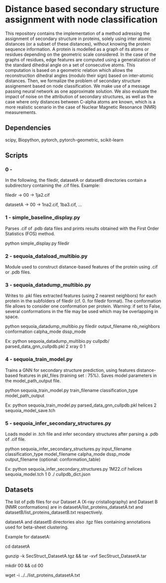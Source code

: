 # Distance based secondary structure assignment with node classification


This repository contains the implementation of a method adressing the assignment of secondary structure in proteins, solely using inter atomic distances (or a subset of these distances), without knowing the protein sequence information. A protein is modelled as a graph of its atoms or residues depending on the geometric scale considered. In the case of the graphs of residues, edge features are computed using a generalization of the standard dihedral angle on a set of consecutive atoms. This computation is based on a geometric relation which allows the reconstruction dihedral angles (modulo their sign) based on inter-atomic distances. Then, we formalize the problem of secondary structure assignement based on node classification. We make use of a message passing neural network as one approximate solution. We also evaluate the impact of noise on the attribution of secondary structures, as well as the case where only distances between C-alpha atoms are known, which is a more realistic scenario in the case of Nuclear Magnetic Resonance (NMR) measurements.  





## Dependencies

scipy, Biopython, pytorch, pytorch-geometric, scikit-learn


## Scripts



### 0 - 

In the following, the filedir, datasetA or datasetB directories contain a subdirectory containing the .cif files. Example: 

filedir  -> 00 -> 1ja2.cif

datasetA -> 00 -> 1na2.cif, 1ba3.cif, ...

### 1 - simple\_baseline\_display.py

Parses .cif of .pdb data files and prints results obtained with the First Order Statistics (FOS) method. 

python simple\_display.py filedir

### 2 - sequoia\_dataload\_multibio.py

Module used to construct distance-based features of the protein using .cif or .pdb files.

### 3 - sequoia\_datadump\_multibio.py


Writes to .pkl files extracted features (using 2 nearest neighbors) for each protein in the subfolders of filedir (cf. 0. for filedir format). The conformation file allows to consider one conformation per protein. Warning: if set to False, several conformations in the file may be used which may be overlapping in space.

python sequoia\_datadump\_multibio.py filedir output\_filename nb\_neighbors conformation calpha\_mode dssp\_mode

Ex: python sequoia\_datadump\_multibio.py cullpdb/ parsed\_data\_gnn\_cullpdb.pkl 2 xray 0 1


### 4 - sequoia\_train\_model.py

Trains a GNN for secondary structure prediction, using features distance-based features in pkl\_files (training set : 75%). 
Saves model parameters in the model\_path\_output file.

python sequoia\_train\_model.py train\_filename classification\_type model\_path\_output 

Ex: python sequoia\_train\_model.py parsed\_data\_gnn\_cullpdb.pkl helices 2 sequoia\_model\_save.tch

### 5 - sequoia\_infer\_secondary\_structures.py

Loads model in .tch file and infer secondary structures after parsing a .pdb of .cif file.

python sequoia\_infer\_secondary\_structures.py input\_filename classification\_type model\_filename calpha\_mode dssp\_mode output\_filename (optional: conformation\_table)

Ex: python sequoia\_infer\_secondary\_structures.py 1M22.cif helices sequoia\_model.tch  1 0 ./ cullpdb\_dict.json



[comment]: <> (5 - clustering\_edge\_multi\_load\_multiBio.py)

[comment]: <> (python noisy\_clustering\_edge\_multi\_load\_multiBio.py dataset\_index noise\_level)

[comment]: <> (The dataset\_index variables is 0 for datasetA and 1 for datasetB.)

[comment]: <> (Ex: python noisy\_clustering\_edge\_multi\_load\_multiBio.py 0 0.05)

[comment]: <> (Testing distance-based criteria for beta-sheet clustering. Returns score on list of .cif files)




## Datasets 

The list of pdb files for our Dataset A (X-ray cristallography) and Dataset B (NMR conformations) are in  datasetA/list\_proteins\_datasetA.txt and datasetB/list\_proteins\_datasetB.txt respectively.

datasetA and datasetB directories also .tgz files containing annotations used for beta-sheet clustering.




Example for datasetA: 


cd datasetA

gunzip -k SecStruct_DatasetA.tgz && tar -xvf SecStruct_DatasetA.tar

mkdir 00 && cd 00

wget -i ../../list\_proteins\_datasetA.txt
